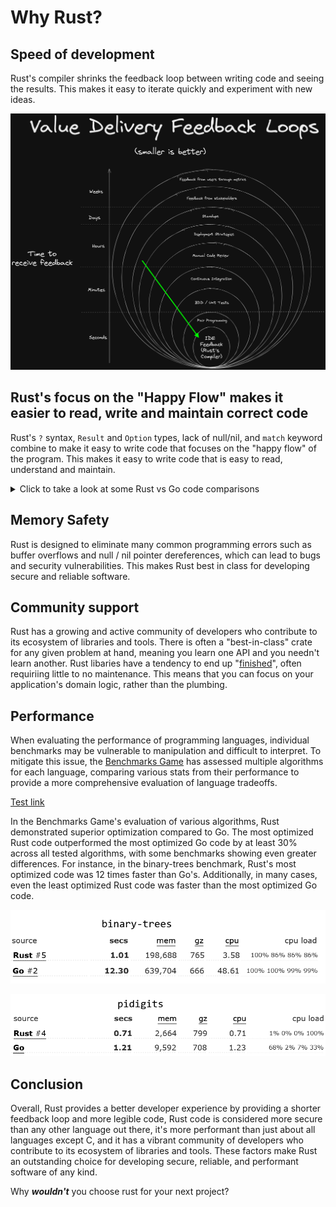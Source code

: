 # Why Rust?

<!-- markdownlint-disable MD033 -->

## Speed of development

Rust's compiler shrinks the feedback loop between writing code and seeing the results. This makes it easy to iterate quickly and experiment with new ideas.

![value-delivery-feedback-loops](./.assets/value-delivery-feedback-loops.png)

## Rust's focus on the "Happy Flow" makes it easier to read, write and maintain correct code

Rust's `?` syntax, `Result` and `Option` types, lack of null/nil, and `match` keyword combine to make it easy to write code that focuses on the "happy flow" of the program. This makes it easy to write code that is easy to read, understand and maintain.

<details>
  <summary>Click to take a look at some Rust vs Go code comparisons</summary>

### Go

```go
func DoSomething() (*MyResultType, error) {
    result, err := SomeOperation()
    if err != nil {
        return nil, err
    }
    return result, nil
}
```

In this example, the function DoSomething calls SomeOperation and checks the error value. If an error occurs, it is returned, otherwise the function returns the result.

Now let's take a look at the equivalent Rust code:

### Rust

```rust
fn do_something() -> Result<MyResultType, Error> {
    let result = some_operation()?;
    Ok(result)
}
```

In Rust, the ? operator is used to propagate errors up the call stack. If an error occurs in some_operation, it is returned as a Result type, and the ? operator automatically returns the error from the some_operation function up the stack.

Here's how the outer function might look like in Go:

### Go (outer function)

```go
func doSomethingElse() (*MyResultType, error) {
    val, err := SomeOperation()
    if err != nil {
        if errors.Is(err, ErrorKindNotFound) {
            fmt.Println("Xyz resource was not found")
            return nil, ErrorKindNotFound
        }
        fmt.Println("A different error message")
        return nil, err
    }
    return val, nil
}
```

The indentation here for such a simple case makes the code increasingly difficult to read. The `if` statements are nested, and the `return` statements are scattered throughout the function. A reference to nil occurs 4(!) times, and all this combines to make it much harder follow the intended, "happy" flow of the code.

Here's how Rust's match statements can be used to handle different error conditions, reduce indentation, and keep the focus on the happy flow:

### Rust (outer function)

```rust
fn do_something_else() -> Result<MyResultType, Error> {
    let result = match some_other_operation() {
        Ok(val) => val,
        Err(ErrorKind::NotFound) => {
            println!("Xyz resource was not found")
            return err;
        },
        Err(err) => {
            println!("A different error message")
            return err;
        },
    };
    Ok(result)
}
```

In this example, the `match` statement is used to handle different error conditions. If the `some_other_operation` call returns an Ok value, the result is assigned to result. If the call returns a NotFound error, the function returns an error with the same type. If the call returns any other error, the function returns that error.

Rust's error handling, ? syntax, and match statements work together to keep the focus on the happy flow by providing concise and expressive ways to handle errors and propagate them up the call stack. This makes it easier for developers to write correct and maintainable code, and it makes it easier for other developers to read and understand the code. The value in this is hard to overstate.

</details>

## Memory Safety

Rust is designed to eliminate many common programming errors such as buffer overflows and null / nil pointer dereferences, which can lead to bugs and security vulnerabilities. This makes Rust best in class for developing secure and reliable software.

## Community support

Rust has a growing and active community of developers who contribute to its ecosystem of libraries and tools. There is often a "best-in-class" crate for any given problem at hand, meaning you learn one API and you needn't learn another. Rust libaries have a tendency to end up "[finished](https://www.youtube.com/watch?v=Q3AhzHq8ogs)", often requiriing little to no maintenance. This means that you can focus on your application's domain logic, rather than the plumbing.

## Performance

When evaluating the performance of programming languages, individual benchmarks may be vulnerable to manipulation and difficult to interpret. To mitigate this issue, the [Benchmarks Game](https://benchmarksgame-team.pages.debian.net/benchmarksgame/fastest/rust-go.html) has assessed multiple algorithms for each language, comparing various stats from their performance to provide a more comprehensive evaluation of language tradeoffs.

[Test link](https://github.com/liamwh/Velox/blob/main/docs/Why-Rust.md#performance)

In the Benchmarks Game's evaluation of various algorithms, Rust demonstrated superior optimization compared to Go. The most optimized Rust code outperformed the most optimized Go code by at least 30% across all tested algorithms, with some benchmarks showing even greater differences. For instance, in the binary-trees benchmark, Rust's most optimized code was 12 times faster than Go's. Additionally, in many cases, even the least optimized Rust code was faster than the most optimized Go code.

![binary-trees](./.assets/benchmark-game-binary-trees.png)

![pidigits](./.assets/benchmark-game-pidigits.png)

## Conclusion

Overall, Rust provides a better developer experience by providing a shorter feedback loop and more legible code, Rust code is considered more secure than any other language out there, it's more performant than just about all languages except C, and it has a vibrant community of developers who contribute to its ecosystem of libraries and tools. These factors make Rust an outstanding choice for developing secure, reliable, and performant software of any kind.

Why **_wouldn't_** you choose rust for your next project?
